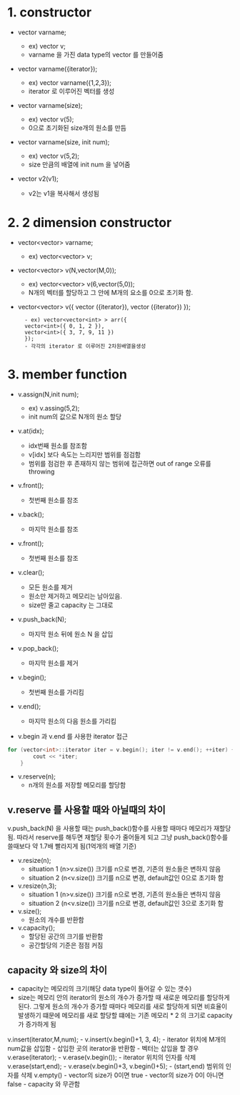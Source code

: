 # 1. constructor
* vector<data type> varname;
    - ex) vector<int> v;
    - varname 을 가진 data type의 vector 를 만들어줌
    
* vector<data type> varname({iterator});
    - ex) vector<data type> varname({1,2,3});
    - iterator 로 이루어진 벡터를 생성

* vector<data type> varname(size);
    - ex) vector<int> v(5);
    - 0으로 초기화된 size개의 원소를 만듬

* vector<data type> varname(size, init num);
    - ex) vector<int> v(5,2); 
    - size 만큼의 배열에 init num 을 넣어줌
    
* vector<int> v2(v1);
    - v2는 v1을 복사해서 생성됨
    
# 2. 2 dimension constructor
* vector<vector<data type>> varname;
    - ex) vector<vector<int>> v;

* vector<vector<datatype>> v(N,vector<datatype>(M,0));
    - ex) vector<vector<int>> v(6,vector<int>(5,0));
    - N개의 벡터를 할당하고 그 안에 M개의 요소를 0으로 초기화 함.

* vector<vector<datatype>> v({
    vector<datatype> ({iterator}),
    vector<datatype> ({iterator})
    });
	
        - ex) vector<vector<int> > arr({
        vector<int>({ 0, 1, 2 }),
        vector<int>({ 3, 7, 9, 11 })
        });
        - 각각의 iterator 로 이루어진 2차원배열을생성

# 3. member function
* v.assign(N,init num);
    - ex) v.assing(5,2);
    - init num의 값으로 N개의 원소 할당

* v.at(idx);
    - idx번째 원소를 참조함 
    - v[idx] 보다 속도는 느리지만 범위를 점검함
    - 범위를 점검한 후 존재하지 않는 범위에 접근하면 out of range 오류를 throwing 

* v.front();
    - 첫번째 원소를 참조
* v.back();
    - 마지막 원소를 참조
* v.front();
    - 첫번째 원소를 참조
* v.clear();
    - 모든 원소를 제거
    - 원소만 제거하고 메모리는 남아있음.
    - size만 줄고 capacity 는 그대로
* v.push_back(N);
    - 마지막 원소 뒤에 원소 N 을 삽입
* v.pop_back();
    - 마지막 원소를 제거
* v.begin();
    - 첫번째 원소를 가리킴
* v.end();
    - 마지막 원소의 다음 원소를 가리킴
* v.begin 과 v.end 를 사용한 iterator 접근
~~~cpp
for (vector<int>::iterator iter = v.begin(); iter != v.end(); ++iter) {
		cout << *iter;
	}
~~~
* v.reserve(n);
    - n개의 원소를 저장할 메모리를 할당함
## v.reserve 를 사용할 때와 아닐때의 차이
v.push_back(N) 을 사용할 때는 push_back()함수를 사용할 때마다 메모리가 재할당됨.
따라서 reserve를 해두면 재할당 횟수가 줄어들게 되고 그냥 push_back()함수를 쓸때보다 약 1.7배 빨라지게 됨(1억개의 배열 기준)
* v.resize(n);
    - situation 1 (n>v.size()) 크기를 n으로 변경, 기존의 원소들은 변하지 않음
    - situation 2 (n<v.size()) 크기를 n으로 변경, default값인 0으로 초기화 함
* v.resize(n,3);
    - situation 1 (n>v.size()) 크기를 n으로 변경, 기존의 원소들은 변하지 않음
    - situation 2 (n<v.size()) 크기를 n으로 변경, default값인 3으로 초기화 함
* v.size();
    - 원소의 개수를 반환함
* v.capacity();
    - 할당된 공간의 크기를 반환함
    - 공간할당의 기준은 점점 커짐
## capacity 와 size의 차이
* capacity는 메모리의 크기(해당 data type이 들어갈 수 있는 갯수)
* size는 메모리 안의 iterator의 
원소의 개수가 증가할 때 새로운 메모리를 할당하게 된다.
그렇게 원소의 개수가 증가할 때마다 메모리를 새로 할당하게 되면 비효율이 발생하기 떄문에
메모리를 새로 할당할 떄에는 기존 메모리 * 2 의 크기로 capacity가 증가하게 됨

v.insert(iterator,M,num);
    - v.insert(v.begin()+1, 3, 4);
    - iterator 위치에 M개의 num값을 삽입함
    - 삽입한 곳의 iterator을 반환함
    - 벡터는 삽입을 할 경우 
v.erase(iterator);
    - v.erase(v.begin());
    - iterator 위치의 인자를 삭제
v.erase(start,end);
    - v.erase(v.begin()+3, v.begin()+5);
    - (start,end) 범위의 인자를 삭제
v.empty()
    - vector의 size가 0이면 true
    - vector의 size가 0이 아니면 false
    - capacity 와 무관함
    
    








